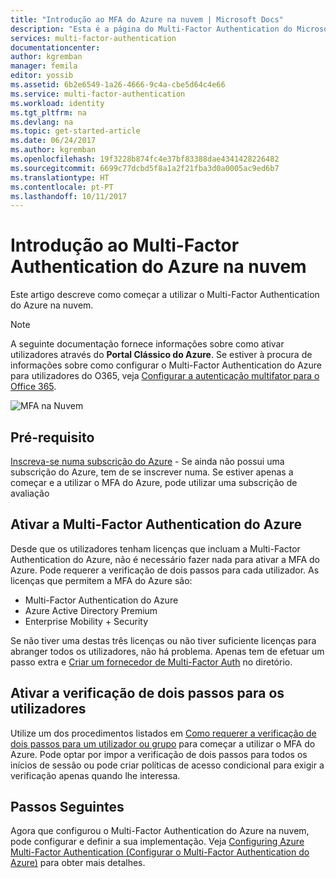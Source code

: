 ```yaml
---
title: "Introdução ao MFA do Azure na nuvem | Microsoft Docs"
description: "Esta é a página do Multi-Factor Authentication do Microsoft Azure que descreve como iniciar o MFA do Azure na nuvem."
services: multi-factor-authentication
documentationcenter: 
author: kgremban
manager: femila
editor: yossib
ms.assetid: 6b2e6549-1a26-4666-9c4a-cbe5d64c4e66
ms.service: multi-factor-authentication
ms.workload: identity
ms.tgt_pltfrm: na
ms.devlang: na
ms.topic: get-started-article
ms.date: 06/24/2017
ms.author: kgremban
ms.openlocfilehash: 19f3228b874fc4e37bf83388dae4341428226482
ms.sourcegitcommit: 6699c77dcbd5f8a1a2f21fba3d0a0005ac9ed6b7
ms.translationtype: HT
ms.contentlocale: pt-PT
ms.lasthandoff: 10/11/2017
---
```

# <a name="getting-started-with-azure-multi-factor-authentication-in-the-cloud"></a>Introdução ao Multi-Factor Authentication do Azure na nuvem
Este artigo descreve como começar a utilizar o Multi-Factor Authentication do Azure na nuvem.

> [!NOTE]
> A seguinte documentação fornece informações sobre como ativar utilizadores através do **Portal Clássico do Azure**. Se estiver à procura de informações sobre como configurar o Multi-Factor Authentication do Azure para utilizadores do O365, veja [Configurar a autenticação multifator para o Office 365](https://support.office.com/article/Set-up-multi-factor-authentication-for-Office-365-users-8f0454b2-f51a-4d9c-bcde-2c48e41621c6?ui=en-US&rs=en-US&ad=US).

![MFA na Nuvem](./media/multi-factor-authentication-get-started-cloud/mfa_in_cloud.png)

## <a name="prerequisite"></a>Pré-requisito
[Inscreva-se numa subscrição do Azure](https://azure.microsoft.com/pricing/free-trial/) - Se ainda não possui uma subscrição do Azure, tem de se inscrever numa. Se estiver apenas a começar e a utilizar o MFA do Azure, pode utilizar uma subscrição de avaliação

## <a name="enable-azure-multi-factor-authentication"></a>Ativar a Multi-Factor Authentication do Azure
Desde que os utilizadores tenham licenças que incluam a Multi-Factor Authentication do Azure, não é necessário fazer nada para ativar a MFA do Azure. Pode requerer a verificação de dois passos para cada utilizador. As licenças que permitem a MFA do Azure são:
- Multi-Factor Authentication do Azure
- Azure Active Directory Premium
- Enterprise Mobility + Security

Se não tiver uma destas três licenças ou não tiver suficiente licenças para abranger todos os utilizadores, não há problema. Apenas tem de efetuar um passo extra e [Criar um fornecedor de Multi-Factor Auth](multi-factor-authentication-get-started-auth-provider.md) no diretório.

## <a name="turn-on-two-step-verification-for-users"></a>Ativar a verificação de dois passos para os utilizadores

Utilize um dos procedimentos listados em [Como requerer a verificação de dois passos para um utilizador ou grupo](multi-factor-authentication-get-started-user-states.md) para começar a utilizar o MFA do Azure. Pode optar por impor a verificação de dois passos para todos os inícios de sessão ou pode criar políticas de acesso condicional para exigir a verificação apenas quando lhe interessa.

## <a name="next-steps"></a>Passos Seguintes
Agora que configurou o Multi-Factor Authentication do Azure na nuvem, pode configurar e definir a sua implementação. Veja [Configuring Azure Multi-Factor Authentication (Configurar o Multi-Factor Authentication do Azure)](multi-factor-authentication-whats-next.md) para obter mais detalhes.

